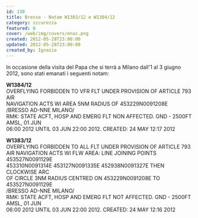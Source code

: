 ```yaml
---
id: 130
title: Bresso - Notam W1383/12 e W1384/12
category: sicurezza
featured: 0
cover: /web/img/covers/enac.png
created: 2012-05-28T23:00:00
updated: 2012-05-28T23:00:00
created_by: Ignazio
---
```


In occasione della visita del Papa che si terrà a Milano dall'1 al 3 giugno 2012, sono stati emanati i seguenti notam:

<strong>W1384/12</strong><br>
OVERFLYING FORBIDDEN TO VFR FLT UNDER PROVISION OF ARTICLE 793 AIR<br>
NAVIGATION ACTS WI AREA 5NM RADIUS OF 453229N0091208E<br>
/BRESSO AD-NNE MILANO/<br>
RMK: STATE ACFT, HOSP AND EMERG FLT NON AFFECTED. GND - 2500FT AMSL, 01 JUN<br>
06:00 2012 UNTIL 03 JUN 22:00 2012. CREATED: 24 MAY 12:17 2012<br>

<strong>W1383/12</strong><br>
OVERFLYING FORBIDDEN TO ALL FLT UNDER PROVISION OF ARTICLE 793<br>
AIR NAVIGATION ACTS WI FLW AREA: LINE JOINING POINTS 453527N0091129E<br>
453310N0091314E 453127N0091335E 452938N0091327E THEN CLOCKWISE ARC<br>
OF CIRCLE 3NM RADIUS CENTRED ON 453229N0091208E TO 453527N0091129E<br>
/BRESSO AD-NNE MILANO/<br>
RMK: STATE ACFT, HOSP AND EMERG FLT NOT AFFECTED. GND - 2500FT AMSL, 01 JUN<br>
06:00 2012 UNTIL 03 JUN 22:00 2012. CREATED: 24 MAY 12:16 2012<br>
